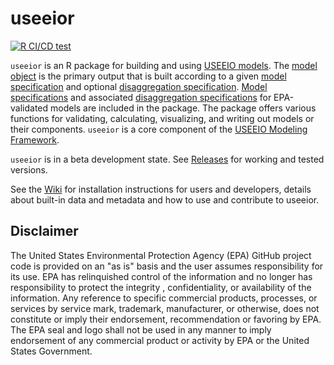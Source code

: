 # useeior
[![R CI/CD test](https://github.com/USEPA/useeior/actions/workflows/R-CMD-check.yaml/badge.svg)](https://github.com/USEPA/useeior/actions/workflows/R-CMD-check.yaml)

`useeior` is an R package for building and using [USEEIO models](https://www.epa.gov/land-research/us-environmentally-extended-input-output-useeio-models). The [model object](format_specs/Model.md) is the primary output that is built according to a given [model specification](format_specs/ModelSpecification.md) and optional [disaggregation specification](format_specs/DisaggregationSpecification.md). [Model specifications](inst/extdata/modelspecs) and associated [disaggregation specifications](inst/extdata/disaggspecs) for EPA-validated models are included in the package. The package offers various functions for validating, calculating, visualizing, and writing out models or their components. `useeior` is a core component of the [USEEIO Modeling Framework](https://github.com/USEPA/useeio).

`useeior` is in a beta development state. See [Releases](https://github.com/USEPA/useeior/releases) for working and tested versions.

See the [Wiki](https://github.com/USEPA/useeior/wiki) for installation instructions for users and developers, details about built-in data and metadata and how to use and contribute to useeior.

## Disclaimer

The United States Environmental Protection Agency (EPA) GitHub project code is provided on an "as is" basis and the user assumes responsibility for its use.  EPA has relinquished control of the information and no longer has responsibility to protect the integrity , confidentiality, or availability of the information.  Any reference to specific commercial products, processes, or services by service mark, trademark, manufacturer, or otherwise, does not constitute or imply their endorsement, recommendation or favoring by EPA.  The EPA seal and logo shall not be used in any manner to imply endorsement of any commercial product or activity by EPA or the United States Government.
